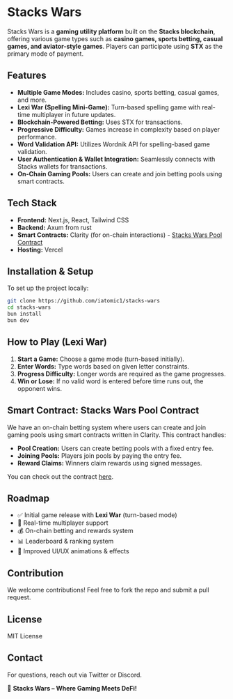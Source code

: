 # Stacks Wars

Stacks Wars is a **gaming utility platform** built on the **Stacks blockchain**, offering various game types such as **casino games, sports betting, casual games, and aviator-style games**. Players can participate using **STX** as the primary mode of payment.

## Features

-   **Multiple Game Modes:** Includes casino, sports betting, casual games, and more.
-   **Lexi War (Spelling Mini-Game):** Turn-based spelling game with real-time multiplayer in future updates.
-   **Blockchain-Powered Betting:** Uses STX for transactions.
-   **Progressive Difficulty:** Games increase in complexity based on player performance.
-   **Word Validation API:** Utilizes Wordnik API for spelling-based game validation.
-   **User Authentication & Wallet Integration:** Seamlessly connects with Stacks wallets for transactions.
-   **On-Chain Gaming Pools:** Users can create and join betting pools using smart contracts.

## Tech Stack

-   **Frontend:** Next.js, React, Tailwind CSS
-   **Backend:** Axum from rust
-   **Smart Contracts:** Clarity (for on-chain interactions) - [Stacks Wars Pool Contract](https://github.com/your-repo-link)
-   **Hosting:** Vercel

## Installation & Setup

To set up the project locally:

```sh
git clone https://github.com/iatomic1/stacks-wars
cd stacks-wars
bun install
bun dev
```

## How to Play (Lexi War)

1. **Start a Game:** Choose a game mode (turn-based initially).
2. **Enter Words:** Type words based on given letter constraints.
3. **Progress Difficulty:** Longer words are required as the game progresses.
4. **Win or Lose:** If no valid word is entered before time runs out, the opponent wins.

## Smart Contract: Stacks Wars Pool Contract

We have an on-chain betting system where users can create and join gaming pools using smart contracts written in Clarity. This contract handles:

-   **Pool Creation:** Users can create betting pools with a fixed entry fee.
-   **Joining Pools:** Players join pools by paying the entry fee.
-   **Reward Claims:** Winners claim rewards using signed messages.

You can check out the contract [here](https://github.com/iflames1/stacks-wars-contract).

## Roadmap

-   ✅ Initial game release with **Lexi War** (turn-based mode)
-   🚀 Real-time multiplayer support
-   💰 On-chain betting and rewards system
-   📊 Leaderboard & ranking system
-   🎨 Improved UI/UX animations & effects

## Contribution

We welcome contributions! Feel free to fork the repo and submit a pull request.

## License

MIT License

## Contact

For questions, reach out via Twitter or Discord.

🚀 **Stacks Wars – Where Gaming Meets DeFi!**
